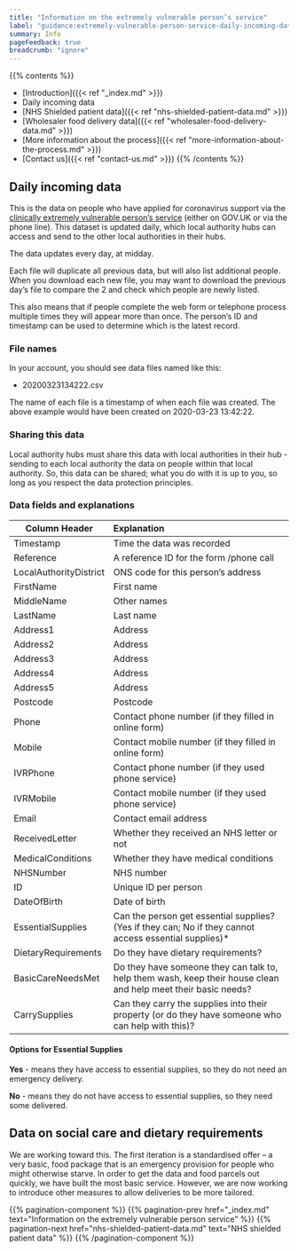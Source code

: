 ```yaml
---
title: "Information on the extremely vulnerable person’s service"
label: "guidance:extremely-vulnerable-person-service-daily-incoming-data"
summary: Info
pageFeedback: true
breadcrumb: "ignore"
---
```


{{% contents %}}
- [Introduction]({{< ref "_index.md" >}})
- Daily incoming data
- [NHS Shielded patient data]({{< ref "nhs-shielded-patient-data.md" >}})
- [Wholesaler food delivery data]({{< ref "wholesaler-food-delivery-data.md" >}})
- [More information about the process]({{< ref "more-information-about-the-process.md" >}})
- [Contact us]({{< ref "contact-us.md" >}})
{{% /contents %}}

## Daily incoming data

This is the data on people who have applied for coronavirus support via the [clinically extremely vulnerable person’s service](https://www.gov.uk/coronavirus-extremely-vulnerable) (either on GOV.UK or via the phone line). This dataset is updated daily, which local authority hubs can access and send to the other local authorities in their hubs. 

The data updates every day, at midday. 

Each file will duplicate all previous data, but will also list additional people. When you download each new file, you may want to download the previous day’s file to compare the 2 and check which people are newly listed.

This also means that if people complete the web form or telephone process multiple times they will appear more than once. The person’s ID and timestamp can be used to determine which is the latest record.

### File names
In your account, you should see data files named like this:

* 20200323134222.csv

The name of each file is a timestamp of when each file was created. The above example would have been created on 2020-03-23 13:42:22. 

### Sharing this data
Local authority hubs must share this data with local authorities in their hub - sending to each local authority the data on people within that local authority. So, this data can be shared; what you do with it is up to you, so long as you respect the data protection principles. 

### Data fields and explanations

| Column Header | Explanation  |
| ------------- |:-------------|
| Timestamp     | Time the data was recorded |
| Reference     | A reference ID for the form /phone call    |
| LocalAuthorityDistrict | ONS code for this person’s address |
| FirstName     | First name   |
| MiddleName | Other names |
| LastName | Last name |
| Address1 | Address |
| Address2 | Address |
| Address3 | Address |
| Address4 | Address |
| Address5 | Address |
| Postcode | Postcode |
| Phone | Contact phone number (if they filled in online form) |
| Mobile | Contact mobile number (if they filled in online form) |
| IVRPhone | Contact phone number (if they used phone service) |
| IVRMobile | Contact mobile number (if they used phone service) |
| Email | Contact email address |
| ReceivedLetter | Whether they received an NHS letter or not |
| MedicalConditions | Whether they have medical conditions |
| NHSNumber | NHS number |
| ID | Unique ID per person |
| DateOfBirth | Date of birth |
| EssentialSupplies | Can the person get essential supplies? (Yes if they can; No if they cannot access essential supplies)* |
| DietaryRequirements | Do they have dietary requirements? |
| BasicCareNeedsMet | Do they have someone they can talk to, help them wash, keep their house clean and help meet their basic needs? |
| CarrySupplies | Can they carry the supplies into their property (or do they have someone who can help with this)? |

#### Options for Essential Supplies 
**Yes** - means they have access to essential supplies, so they do not need an emergency delivery.

**No** - means they do not have access to essential supplies, so they need some delivered.

## Data on social care and dietary requirements
We are working toward this. The first iteration is a standardised offer – a very basic, food package that is an emergency provision for people who might otherwise starve. In order to get the data and food parcels out quickly, we have built the most basic service. 
However, we are now working to introduce other measures to allow deliveries to be more tailored.



{{% pagination-component %}}
{{% pagination-prev href="_index.md" text="Information on the extremely vulnerable person service" %}}
{{% pagination-next href="nhs-shielded-patient-data.md" text="NHS shielded patient data" %}}
{{% /pagination-component %}}